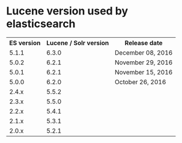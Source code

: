 Lucene version used by elasticsearch
=======================

<table>
 <tr><th>ES version</th><th>Lucene / Solr version</th><th>Release date</th><tr>
 <tr><td>5.1.1</td><td>6.3.0</td><td>December 08, 2016</td></tr>
 <tr><td>5.0.2</td><td>6.2.1</td><td>November 29, 2016</td></tr>
 <tr><td>5.0.1</td><td>6.2.1</td><td>November 15, 2016</td></tr>
 <tr><td>5.0.0</td><td>6.2.0</td><td>October 26, 2016</td></tr>
 <tr><td>2.4.x</td><td>5.5.2</td><td></td></tr>
 <tr><td>2.3.x</td><td>5.5.0</td><td></td></tr>
 <tr><td>2.2.x</td><td>5.4.1</td><td></td></tr>
 <tr><td>2.1.x</td><td>5.3.1</td><td></td></tr>
 <tr><td>2.0.x</td><td>5.2.1</td><td></td></tr>
</table>
